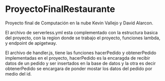 # ProyectoFinalRestaurante
Proyecto final de Computación en la nube Kevin Vallejo y David Alarcon.

El archivo de serverless.yml esta complementado con la estructura basica del proyecto, con la region donde se trabajo el proyecto, funciones lambda, y endpoint de apigetway.

El archivo de handler.js, tiene las funciones hacerPedido y obtenerPedido implementadas en el proyecto, hacerPedido es la encaragda de recibir datos de un pedido y ser insertados en la base de datos y la otra es decir obtenerPedido se encargara de ponder mostar los datos del pedido por medio del id.
